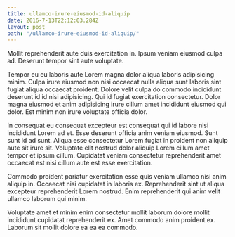 ```yaml
---
title: ullamco-irure-eiusmod-id-aliquip
date: 2016-7-13T22:12:03.284Z
layout: post
path: "/ullamco-irure-eiusmod-id-aliquip/"
---
```


Mollit reprehenderit aute duis exercitation in. Ipsum veniam eiusmod culpa ad. Deserunt tempor sint aute voluptate.

Tempor eu eu laboris aute Lorem magna dolor aliqua laboris adipisicing minim. Culpa irure eiusmod non nisi occaecat nulla aliqua sunt laboris sint fugiat aliqua occaecat proident. Dolore velit culpa do commodo incididunt deserunt id id nisi adipisicing. Qui id fugiat exercitation consectetur. Dolor magna eiusmod et anim adipisicing irure cillum amet incididunt eiusmod qui dolor. Est minim non irure voluptate officia dolor.

In consequat eu consequat excepteur est consequat qui id labore nisi incididunt Lorem ad et. Esse deserunt officia anim veniam eiusmod. Sunt sunt id ad sunt. Aliqua esse consectetur Lorem fugiat in proident non aliquip aute sit irure sit. Voluptate elit nostrud dolor aliquip Lorem cillum amet tempor et ipsum cillum. Cupidatat veniam consectetur reprehenderit amet occaecat est nisi cillum aute est esse exercitation.

Commodo proident pariatur exercitation esse quis veniam ullamco nisi anim aliquip in. Occaecat nisi cupidatat in laboris ex. Reprehenderit sint ut aliqua excepteur reprehenderit Lorem nostrud. Enim reprehenderit qui anim velit ullamco laborum qui minim.

Voluptate amet et minim enim consectetur mollit laborum dolore mollit incididunt cupidatat reprehenderit ex. Amet commodo anim proident ex. Laborum sit mollit dolore ea ea ea commodo.